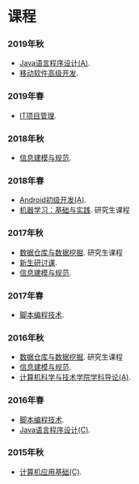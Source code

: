 # 课程

### 2019年秋
* [Java语言程序设计(A)](courses/2019Fall-JavaProgramming.md). 
* [移动软件高级开发](courses/2019Fall-AdvancedMobileSoftwareDevelopment.md). 

### 2019年春
* [IT项目管理](courses/2019Spring-InformationTechnologyProjectManagement.md). 

### 2018年秋
* [信息建模与规范](courses/2018Fall-InformationModellingAndSpecification.md). 

### 2018年春
* [Android初级开发(A)](courses/2018Spring-AndroidProgramming.md). 
* [机器学习：基础与实践](courses/2018Spring-MachineLearning.md). 研究生课程

### 2017年秋
* [数据仓库与数据挖掘](courses/2017Fall-DataMining.md). 研究生课程
* [新生研讨课](courses/2017Fall-FreshmanSeminar.md). 
* [信息建模与规范](courses/2017Fall-InformationModellingAndSpecification.md). 

### 2017年春
* [脚本编程技术](courses/2017Spring-ScriptProgramming.md). 

### 2016年秋
* [数据仓库与数据挖掘](courses/2016Fall-DataMining.md). 研究生课程
* [信息建模与规范](courses/2016Fall-InformationModellingAndSpecification.md). 
* [计算机科学与技术学院学科导论(A)](courses/2016Fall-IntroductionToSoftwareEngineering.md). 

### 2016年春
* [脚本编程技术](courses/2016Spring-ScriptProgramming.md). 
* [Java语言程序设计(C)](courses/2016Spring-JavaProgramming.md). 

### 2015年秋
* [计算机应用基础(C)](courses/2015Fall-IntroductionToComputer.md). 


